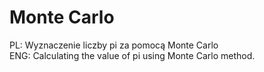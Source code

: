 # Monte Carlo

PL: Wyznaczenie liczby pi za pomocą Monte Carlo <br>
ENG: Calculating the value of pi using Monte Carlo method.
